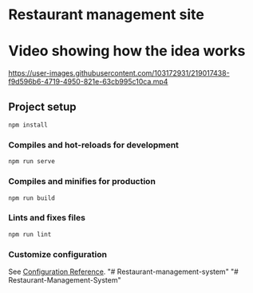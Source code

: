 # Restaurant management site
# Video showing how the idea works
https://user-images.githubusercontent.com/103172931/219017438-f9d596b6-4719-4950-821e-63cb995c10ca.mp4




## Project setup
```
npm install
```

### Compiles and hot-reloads for development
```
npm run serve
```

### Compiles and minifies for production
```
npm run build
```

### Lints and fixes files
```
npm run lint
```

### Customize configuration
See [Configuration Reference](https://cli.vuejs.org/config/).
"# Restaurant-management-system" 
"# Restaurant-Management-System" 
